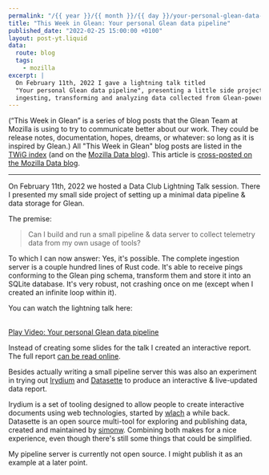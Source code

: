 ```yaml
---
permalink: "/{{ year }}/{{ month }}/{{ day }}/your-personal-glean-data-pipeline"
title: "This Week in Glean: Your personal Glean data pipeline"
published_date: "2022-02-25 15:00:00 +0100"
layout: post-yt.liquid
data:
  route: blog
  tags:
    - mozilla
excerpt: |
  On February 11th, 2022 I gave a lightning talk titled
  "Your personal Glean data pipeline", presenting a little side project for
  ingesting, transforming and analyzing data collected from Glean-powered applications myself.
---
```


(“This Week in Glean” is a series of blog posts that the Glean Team at Mozilla is using to try to communicate better about our work.
They could be release notes, documentation, hopes, dreams, or whatever: so long as it is inspired by Glean.)
All "This Week in Glean" blog posts are listed in the [TWiG index](https://mozilla.github.io/glean/book/appendix/twig.html)
(and on the [Mozilla Data blog](https://blog.mozilla.org/data/category/glean/)).
This article is [cross-posted on the Mozilla Data blog][datablog].

[datablog]: https://blog.mozilla.org/data/2022/02/25/this-week-in-glean-your-personal-glean-data-pipeline

---

On February 11th, 2022 we hosted a Data Club Lightning Talk session.
There I presented my small side project of setting up a minimal data pipeline & data storage for Glean.

The premise:

> Can I build and run a small pipeline & data server to collect telemetry data from my own usage of tools?

To which I can now answer: Yes, it's possible.
The complete ingestion server is a couple hundred lines of Rust code.
It's able to receive pings conforming to the Glean ping schema, transform them and store it into an SQLite database.
It's very robust, not crashing once on me (except when I created an infinite loop within it).

You can watch the lightning talk here:

<br>

<lite-youtube videoid="V5FgVbxm-cc" playlabel="Play: Your personal Glean data pipeline">
 <a href="https://youtube.com/watch?v=V5FgVbxm-cc" class="lty-playbtn" title="Play Video">
    <span class="lyt-visually-hidden">Play Video: Your personal Glean data pipeline</span>
  </a>
</lite-youtube>

Instead of creating some slides for the talk I created an interactive report.
The full report [can be read online][report].

[report]: https://data.fnordig.de/glean/report.html

Besides actually writing a small pipeline server this was also an experiment
in trying out [Irydium][] and [Datasette][]
to produce an interactive & live-updated data report.

Irydium is a set of tooling designed to allow people to create interactive documents using web technologies, started by [wlach][] a while back.
Datasette is an open source multi-tool for exploring and publishing data, created and maintained by [simonw][].
Combining both makes for a nice experience, even though there's still some things that could be simplified.

My pipeline server is currently not open source.
I might publish it as an example at a later point.

[irydium]: https://irydium.dev/
[wlach]: https://twitter.com/wrlach
[datasette]: https://datasette.io/
[simonw]: https://twitter.com/simonw
